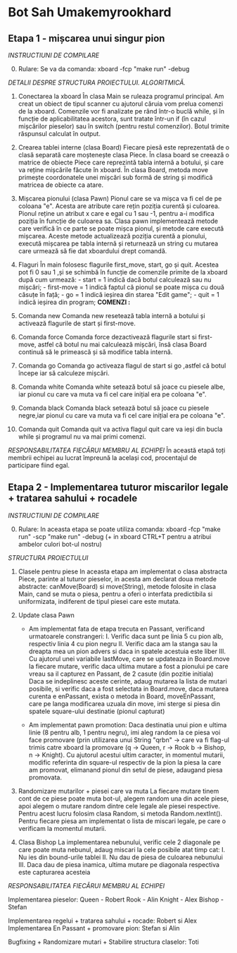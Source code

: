 # Bot Sah Umakemyrookhard

## Etapa 1 - mișcarea unui singur pion

*INSTRUCTIUNI DE COMPILARE*

0. Rulare: Se va da comanda: xboard -fcp "make run" -debug

*DETALII DESPRE STRUCTURA PROIECTULUI. ALGORITMICĂ.*
1. Conectarea la xboard
	În clasa Main se ruleaza programul principal. Am creat un obiect de tipul
	scanner cu ajutorul căruia vom prelua comenzi de la xboard. Comenzile vor 
	fi analizate pe rând într-o buclă while, și în funcție de aplicabilitatea
	acestora, sunt tratate într-un if (în cazul mișcărilor pieselor) sau în
	switch (pentru restul comenzilor). Botul trimite răspunsul calculat în
	output.

2. Crearea tablei interne (clasa Board)
	Fiecare piesă este reprezentată de o clasă separată care moștenește clasa
	Piece. În clasa board se creează o matrice de obiecte Piece care reprezintă
	tabla internă a botului, și care va reține mișcările făcute în xboard.
	În clasa Board, metoda move primește coordonatele unei mișcări sub formă de
	string și modifică matricea de obiecte ca atare.

3. Mișcarea pionului (clasa Pawn)
	Pionul care se va mișca va fi cel de pe coloana "e". Acesta are atribute
	care rețin poziția curentă și culoarea. Pionul reține un atribut x care e 
	egal cu 1 sau -1, pentru a-i modifica poziția în funcție de culoarea sa.
	Clasa pawn implementează metode care verifică în ce parte se poate mișca 
	pionul, și metode care execută mișcarea. Aceste metode actualizează poziția
	curentă a pionului, execută mișcarea pe tabla internă și returnează un
	string cu mutarea care urmează să fie dat xboardului drept comandă. 

4. Flaguri
	În main folosesc flagurile first_move, start, go și quit. Acestea pot fi
	0 sau 1 ,și se schimbă în funcție de comenzile primite de la xboard după
	cum urmează: - start = 1 indică dacă botul calculează sau nu mișcări;
				 - first-move = 1 indică faptul că pionul se poate mișca
				 cu două căsuțe în față;
				 - go = 1 indică ieșirea din starea "Edit game";
				 - quit = 1 indică ieșirea din program;
**COMENZI :**

5. Comanda new
	Comanda new resetează tabla internă a botului și activează flagurile de
	start și first-move.

6. Comanda force
	Comanda force dezactivează flagurile start si first-move, astfel că botul
	nu mai calculează mișcări, însă clasa Board continuă să le primească
	și să modifice tabla internă.

7. Comanda go
	Comanda go activeaza flagul de start si go ,astfel că botul începe iar
	să calculeze mișcări.

8. Comanda white
	Comanda white setează botul să joace cu piesele albe, iar pionul cu care va
	muta va fi cel care inițial era pe coloana "e".

9. Comanda black
	Comanda black setează botul să joace cu piesele negre,iar pionul cu care va
	muta va fi cel care inițial era pe coloana "e".

10. Comanda quit
	Comanda quit va activa flagul quit care va ieși din bucla while și programul 
	nu va mai primi comenzi.

*RESPONSABILITATEA FIECĂRUI MEMBRU AL ECHIPEI*
	În această etapă toți membrii echipei au lucrat împreună la același cod,
	procentajul de participare fiind egal.


## Etapa 2 - Implementarea tuturor miscarilor legale + tratarea sahului + rocadele

*INSTRUCTIUNI DE COMPILARE*

0. Rulare: In aceasta etapa se poate utiliza comanda:
	xboard -fcp "make run" -scp "make run" -debug (+ in xboard CTRL+T pentru a atribui 
	ambelor culori bot-ul nostru)

*STRUCTURA PROIECTULUI*

1. Clasele pentru piese
	In aceasta etapa am implementat o clasa abstracta Piece, parinte al tuturor pieselor,
	in acesta am declarat doua metode abstracte: canMove(Board) si move(String), metode 
	folosite in clasa Main, cand se muta o piesa, pentru a oferi o interfata predictibila
	si uniformizata, indiferent de tipul piesei care este mutata.

2. Update clasa Pawn
	- Am implementat fata de etapa trecuta en Passant, verificand urmatoarele constrangeri:
		I. Verific daca sunt pe linia 5 cu pion alb, respectiv linia 4 cu pion negru
		II. Verific daca am la stanga sau la dreapta mea un pion advers si daca in spatele
		acestuia este liber
		III. Cu ajutorul unei variabile lastMove, care se updateaza in Board.move la fiecare
		mutare, verific daca ultima mutare a fost a pionului pe care vreau sa il capturez
		en Passant, de 2 casute (din pozitie initiala)
	Daca se indeplinesc aceste cerinte, adaug mutarea la lista de mutari posibile, si verific
	daca a fost selectata in Board.move, daca mutarea curenta e enPassant, exista o metoda in
	Board, moveEnPassant, care pe langa modificarea uzuala din move, imi sterge si piesa din
	spatele square-ului destinatie (pionul capturat)

	- Am implementat pawn promotion: Daca destinatia unui pion e ultima linie (8 pentru alb,
	1 pentru negru), imi aleg random la ce piesa voi face promovare (prin utilizarea unui
	String "qrbn" -> care va fi flag-ul trimis catre xboard la promovare (q -> Queen, r -> Rook
	b -> Bishop, n -> Knight). Cu ajutorul acestui ultim caracter, in momentul mutarii, modific
	referinta din square-ul respectiv de la pion la piesa la care am promovat, elimanand pionul
	din setul de piese, adaugand piesa promovata.


3. Randomizare mutarilor + piesei care va muta
	La fiecare mutare tinem cont de ce piese poate muta bot-ul, alegem random una din acele piese,
	apoi alegem o mutare random dintre cele legale ale piesei respective. Pentru acest lucru folosim
	clasa Random, si metoda Random.nextInt(). Pentru fiecare piesa am implementat o lista de miscari
	legale, pe care o verificam la momentul mutarii.

4. Clasa Bishop
	La implementarea nebunului, verific cele 2 diagonale pe care poate muta nebunul, adaug miscari
	la cele posibile atat timp cat:
		I. Nu ies din bound-urile tablei
		II. Nu dau de piesa de culoarea nebunului
		III. Daca dau de piesa inamica, ultima mutare pe diagonala respectiva este capturarea acesteia

*RESPONSABILITATEA FIECĂRUI MEMBRU AL ECHIPEI*

Implementarea pieselor:
	Queen - Robert
	Rook - Alin
	Knight - Alex
	Bishop - Stefan

Implementarea regelui + tratarea sahului + rocade: Robert si Alex
Implementarea En Passant + promovare pion: Stefan si Alin

Bugfixing + Randomizare mutari + Stabilire structura claselor: Toti



